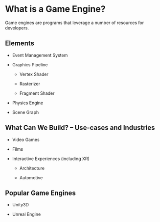 # What is a Game Engine?

Game engines are programs that leverage a number of resources for developers.

## Elements

* Event Management System

* Graphics Pipeline

    * Vertex Shader

    * Rasterizer

    * Fragment Shader

* Physics Engine

* Scene Graph


## What Can We Build? – Use-cases and Industries

* Video Games

* Films

* Interactive Experiences (including XR)

    * Architecture

    * Automotive


## Popular Game Engines

* Unity3D

* Unreal Engine
